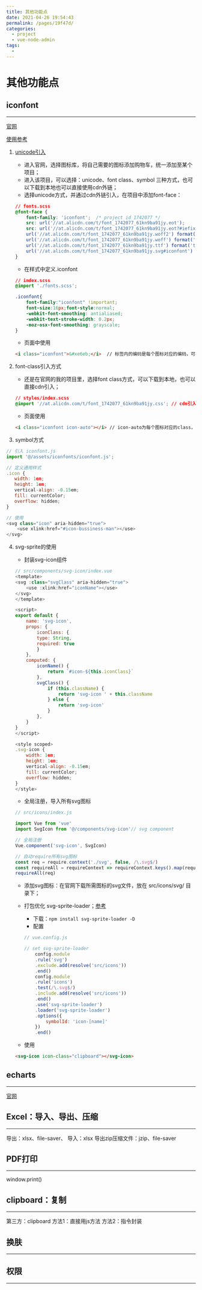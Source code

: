 ```yaml
---
title: 其他功能点
date: 2021-04-26 19:54:43
permalink: /pages/19f47d/
categories:
  - project
  - vue-node-admin
tags:
  - 
---
```

# 其他功能点

## iconfont
---
[官网](https://www.iconfont.cn/)

[使用参考](https://juejin.cn/post/6844903517564436493)

1. [unicode引入](https://blog.csdn.net/laptoper/article/details/77982738)
    - 进入官网，选择图标库，将自己需要的图标添加购物车，统一添加至某个项目；
    - 进入该项目，可以选择：unicode、font class、symbol 三种方式，也可以下载到本地也可以直接使用cdn外链；
    - 选择unicode方式，并通过cdn外链引入，在项目中添加font-face：
    ``` css
    // fonts.scss
    @font-face {
        font-family: 'iconfont';  /* project id 1742077 */
        src: url('//at.alicdn.com/t/font_1742077_61kn9ba91jy.eot');
        src: url('//at.alicdn.com/t/font_1742077_61kn9ba91jy.eot?#iefix') format('embedded-opentype'),
        url('//at.alicdn.com/t/font_1742077_61kn9ba91jy.woff2') format('woff2'),
        url('//at.alicdn.com/t/font_1742077_61kn9ba91jy.woff') format('woff'),
        url('//at.alicdn.com/t/font_1742077_61kn9ba91jy.ttf') format('truetype'),
        url('//at.alicdn.com/t/font_1742077_61kn9ba91jy.svg#iconfont') format('svg');
    }
    ```

    - 在样式中定义.iconfont
    ``` css
    // index.scss
    @import './fonts.scss';

    .iconfont{
        font-family:"iconfont" !important;
        font-size:16px;font-style:normal;
        -webkit-font-smoothing: antialiased;
        -webkit-text-stroke-width: 0.2px;
        -moz-osx-font-smoothing: grayscale;
    }
    ```

    - 页面中使用
    ``` html
    <i class="iconfont">&#xe6eb;</i>  // 标签内的编码是每个图标对应的编码，可在官网自己的项目中查看~
    ```


2. font-class引入方式
    - 还是在官网的我的项目里，选择font class方式，可以下载到本地，也可以直接cdn引入；
    ``` css
    // styles/index.scss
    @import '//at.alicdn.com/t/font_1742077_61kn9ba91jy.css'; // cdn引入font-class
    ```
    
    - 页面使用
    ``` html
    <i class="iconfont icon-auto"></i> // icon-auto为每个图标对应的class，可在官网项目中查到
    ```

3. symbol方式
``` js
// 引入 iconfont.js
import '@/assets/iconfonts/iconfont.js';

// 定义通用样式
.icon {
   width: 1em;
   height: 1em;
   vertical-align: -0.15em;
   fill: currentColor;
   overflow: hidden;
}

// 使用
<svg class="icon" aria-hidden="true">
    <use xlink:href="#icon-bussiness-man"></use>
</svg>
```


4. svg-sprite的使用

    - 封装svg-icon组件
    ``` js
    // src/components/svg-icon/index.vue
    <template>
    <svg :class="svgClass" aria-hidden="true">
        <use :xlink:href="iconName"></use>
    </svg>
    </template>

    <script>
    export default {
        name: 'svg-icon',
        props: {
            iconClass: {
            type: String,
            required: true
            }
        },
        computed: {
            iconName() {
                return `#icon-${this.iconClass}`
            },
            svgClass() {
                if (this.className) {
                    return 'svg-icon ' + this.className
                } else {
                    return 'svg-icon'
                }
            },
        }
    }
    </script>

    <style scoped>
    .svg-icon {
        width: 1em;
        height: 1em;
        vertical-align: -0.15em;
        fill: currentColor;
        overflow: hidden;
    }
    </style>
    ```

    - 全局注册，导入所有svg图标
    ``` js
    // src/icons/index.js

    import Vue from 'vue'
    import SvgIcon from '@/components/svg-icon'// svg component

    // 全局注册
    Vue.component('svg-icon', SvgIcon)

    // 自动require所有svg图标
    const req = require.context('./svg', false, /\.svg$/)
    const requireAll = requireContext => requireContext.keys().map(requireContext)
    requireAll(req)
    ```

    - 添加svg图标：在官网下载所需图标的svg文件，放在 src/icons/svg/ 目录下；
    
    - 打包优化 svg-sprite-loader；[参考](https://blog.csdn.net/weixin_34120274/article/details/91440129)
        - 下载：`npm install svg-sprite-loader -D`
        - 配置
        ``` js
        // vue.config.js

        // set svg-sprite-loader
            config.module
            .rule('svg')
            .exclude.add(resolve('src/icons'))
            .end()
            config.module
            .rule('icons')
            .test(/\.svg$/)
            .include.add(resolve('src/icons'))
            .end()
            .use('svg-sprite-loader')
            .loader('svg-sprite-loader')
            .options({
                symbolId: 'icon-[name]'
            })
            .end()
        ```
    - 使用
    ``` html
    <svg-icon icon-class="clipboard"></svg-icon>
    ```



## echarts
---
[官网](https://echarts.apache.org/zh/index.html)



## Excel：导入、导出、压缩
---
导出：xlsx、file-saver、
导入：xlsx
导出zip压缩文件：jzip、file-saver


## PDF打印
---
window.print()



## clipboard：复制
---
第三方：clipboard
方法1：直接用js方法
方法2：指令封装


## 换肤
---


## 权限
---



<fix-link label="Back" href="/project/vue-node-admin/"></fix-link>